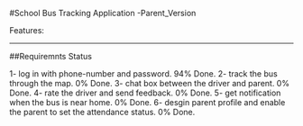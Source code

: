 #School Bus Tracking Application -Parent_Version

Features: 
----------------------------------------------------------- ----------
##Requiremnts						      Status 

1- log in with phone-number and password.		     94% Done.
2- track the bus through the map.			     0%  Done.
3- chat box between the driver and parent.	             0%  Done.
4- rate the driver and send feedback.			     0%  Done.
5- get notification when the bus is near home.		     0%  Done.
6- desgin parent profile and enable the parent to set the
   attendance status.					     0% Done.

